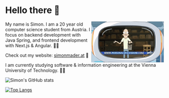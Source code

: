 <!--
blue-purple: 1a1eab,904e95
brown-green: 2C342F,7C6762,554C3D
purple-pink: 753A7A,9F676E,B6729B
purple-pink2: 6E3675,C2759D
purple-pink3: 5F1F64,2D0421,B16C95
-->

# Hello there 👋

<img align='right' src="personal_space.gif" width="230" />

My name is Simon. I am a 20 year old computer science student from Austria. I focus on backend development with Java Spring, and frontend development with Next.js & Angular. 🧑‍💻

Check out my website: [simonmader.at](https://simonmader.at) 👀

I am currently studying software & information engineering at the Vienna University of Technology. :student:

![Simon's GitHub stats](https://github-readme-stats.vercel.app/api?username=simonmader17&show_icons=true&bg_color=30,5F1F64,2D0421,B16C95&title_color=fff&text_color=fff&icon_color=fff)

[![Top Langs](https://github-readme-stats.vercel.app/api/top-langs/?username=simonmader17&bg_color=30,5F1F64,2D0421,B16C95&title_color=fff&text_color=fff&icon_color=fff)](https://github.com/anuraghazra/github-readme-stats)
